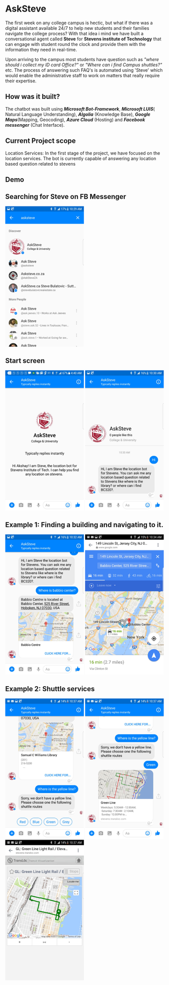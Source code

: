 # AskSteve

The first week on any college campus is hectic, but what if there was a digital assistant available 24/7 to help new students and their families navigate the college process? With that idea i mind we have built a conversational agent called **Steve** for **Stevens institute of Technology** that can engage with student round the clock and provide them with the information they need in real-time. 

Upon arriving to the campus most students have question such as _"where should i collect my ID card Office?"_ or _"Where can i find Campus shuttles?"_ etc. The process of answering such FAQ's is automated using 'Steve' which would enable the administrative staff to work on matters that really require their expertise.

## How was it built?
The chatbot was built using *__Microsoft Bot-Framework__*, *__Microsoft LUIS__*( Natural Language Understanding), *__Algolia__* (Knowledge Base), *__Google Maps__*(Mapping, Geocoding), *__Azure Cloud__* (Hosting) and *__Facebook messenger__* (Chat Interface). 

## Current Project scope
Location Services: In the first stage of the project, we have focused on the location services. The bot is currently capable of answering any location based question related to stevens

## Demo
## Searching for Steve on FB Messenger

<img src="https://github.com/akshaykumarvikram/ProjectSteve/blob/master/Images/FbScearch.jpeg" width="250"> 

## Start screen 

<img src="https://github.com/akshaykumarvikram/ProjectSteve/blob/master/Images/StartScreen.jpeg" width="250">      <img src="https://github.com/akshaykumarvikram/ProjectSteve/blob/master/Images/hi.jpeg" width="250">

## Example 1: Finding a building and navigating to it.

<img src="https://github.com/akshaykumarvikram/ProjectSteve/blob/master/Images/googlemaps.jpeg" width="250">       <img src="https://github.com/akshaykumarvikram/ProjectSteve/blob/master/Images/GoogleMaps2.jpeg" width="250">

## Example 2: Shuttle services

<img src="https://github.com/akshaykumarvikram/ProjectSteve/blob/master/Images/shuttleServices.jpeg" width="250">     <img src="https://github.com/akshaykumarvikram/ProjectSteve/blob/master/Images/shuttleServices2.jpeg" width="250">     <img src="https://github.com/akshaykumarvikram/ProjectSteve/blob/master/Images/ShuttleServices%23.jpeg" width="250">
